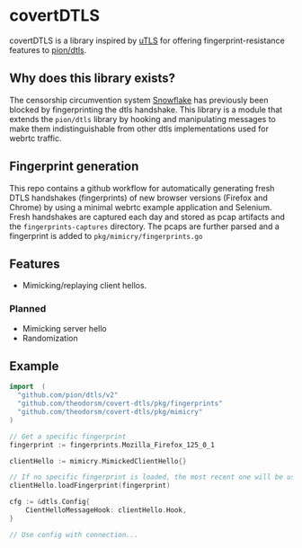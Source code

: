 # covertDTLS

covertDTLS is a library inspired by [uTLS](https://github.com/refraction-networking/utls) for offering fingerprint-resistance features to [pion/dtls](https://github.com/pion/dtls).

## Why does this library exists?

The censorship circumvention system [Snowflake](https://gitlab.torproject.org/tpo/anti-censorship/pluggable-transports/snowflake) has previously been blocked by fingerprinting the dtls handshake. This library is a module that extends the `pion/dtls` library by hooking and manipulating messages to make them indistinguishable from other dtls implementations used for webrtc traffic.

## Fingerprint generation

This repo contains a github workflow for automatically generating fresh DTLS handshakes (fingerprints) of new browser versions (Firefox and Chrome) by using a minimal webrtc example application and Selenium. Fresh handshakes are captured each day and stored as pcap artifacts and the `fingerprints-captures` directory. The pcaps are further parsed and a fingerprint is added to `pkg/mimicry/fingerprints.go`

## Features

- Mimicking/replaying client hellos.

### Planned

- Mimicking server hello
- Randomization

## Example

```go
import  (
  "github.com/pion/dtls/v2"
  "github.com/theodorsm/covert-dtls/pkg/fingerprints"
  "github.com/theodorsm/covert-dtls/pkg/mimicry"
)

// Get a specific fingerprint
fingerprint := fingerprints.Mozilla_Firefox_125_0_1

clientHello := mimicry.MimickedClientHello{}

// If no specific fingerprint is loaded, the most recent one will be used
clientHello.loadFingerprint(fingerprint)

cfg := &dtls.Config{
	CientHelloMessageHook: clientHello.Hook,
}

// Use config with connection...
```

